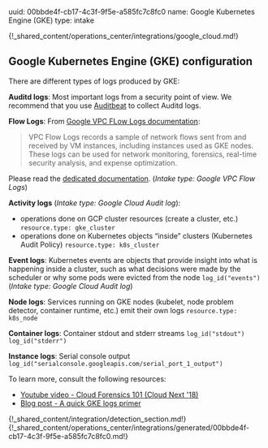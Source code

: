 uuid: 00bbde4f-cb17-4c3f-9f5e-a585fc7c8fc0
name: Google Kubernetes Engine (GKE)
type: intake

{!_shared_content/operations_center/integrations/google_cloud.md!}



## Google Kubernetes Engine (GKE) configuration

There are different types of logs produced by GKE:

**Auditd logs**: Most important logs from a security point of view. We recommend that you use [Auditbeat](../../../endpoint/auditbeat_linux/) to collect Auditd logs.

**Flow Logs**: From [Google VPC FLow Logs documentation](https://cloud.google.com/vpc/docs/using-flow-logs):
> VPC Flow Logs records a sample of network flows sent from and received by VM instances, including instances used as GKE nodes. These logs can be used for network monitoring, forensics, real-time security analysis, and expense optimization.

Please read the [dedicated documentation](google_vpc_flow_logs.md).
(*Intake type: Google VPC Flow Logs*)

**Activity logs** (*Intake type: Google Cloud Audit log*):

  - operations done on GCP cluster resources (create a cluster, etc.) `resource.type: gke_cluster`
  - operations done on Kubernetes objects “inside” clusters (Kubernetes Audit Policy) `resource.type: k8s_cluster`

**Event logs**: Kubernetes events are objects that provide insight into what is happening inside a cluster, such as what decisions were made by the scheduler or why some pods were evicted from the node `log_id("events")` (*Intake type: Google Cloud Audit log*)

**Node logs**: Services running on GKE nodes (kubelet, node problem detector, container runtime, etc.) emit their own logs `resource.type: k8s_node`

**Container logs**: Container stdout and stderr streams `log_id("stdout") log_id("stderr")`

**Instance logs**: Serial console output `log_id("serialconsole.googleapis.com/serial_port_1_output")`

To learn more, consult the following resources:

- [Youtube video - Cloud Forensics 101 (Cloud Next '18)](https://youtu.be/OkjTqlETgMA)
- [Blog post - A quick GKE logs primer](https://medium.com/google-cloud/a-quick-gke-logs-primer-a978f60daa7)

{!_shared_content/integration/detection_section.md!}
{!_shared_content/operations_center/integrations/generated/00bbde4f-cb17-4c3f-9f5e-a585fc7c8fc0.md!}

